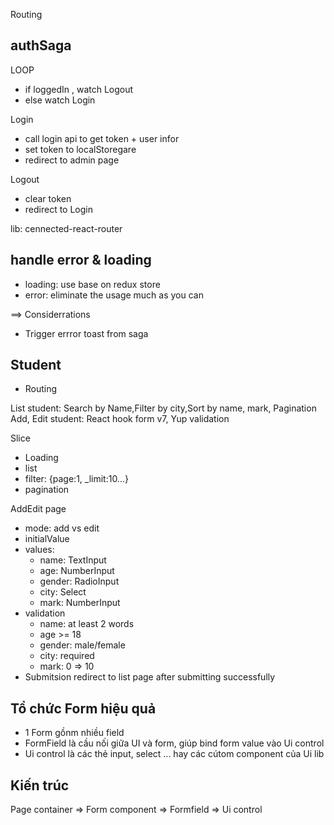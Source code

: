 Routing

## authSaga

LOOP

- if loggedIn , watch Logout
- else watch Login

Login

- call login api to get token + user infor
- set token to localStoregare
- redirect to admin page

Logout

- clear token
- redirect to Login

lib: cennected-react-router

## handle error & loading

- loading: use base on redux store
- error: eliminate the usage much as you can

==> Considerrations

- Trigger errror toast from saga

## Student

- Routing

List student: Search by Name,Filter by city,Sort by name, mark, Pagination
Add, Edit student: React hook form v7, Yup validation

Slice

- Loading
- list
- filter: {page:1, \_limit:10...}
- pagination

AddEdit page

- mode: add vs edit
- initialValue
- values:
  - name: TextInput
  - age: NumberInput
  - gender: RadioInput
  - city: Select
  - mark: NumberInput
- validation
  - name: at least 2 words
  - age >= 18
  - gender: male/female
  - city: required
  - mark: 0 => 10
- Submitsion redirect to list page after submitting successfully

## Tổ chức Form hiệu quả

- 1 Form gồnm nhiều field
- FormField là cầu nối giữa UI và form, giúp bind form value vào Ui control
- Ui control là các thẻ input, select ... hay các cútom component của Ui lib

## Kiến trúc

Page container => Form component => Formfield => Ui control

